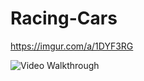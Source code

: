 # Racing-Cars

https://imgur.com/a/1DYF3RG

<img src='https://i.imgur.com/1DYF3RG' title='Video Walkthrough' width='' alt='Video Walkthrough' />
